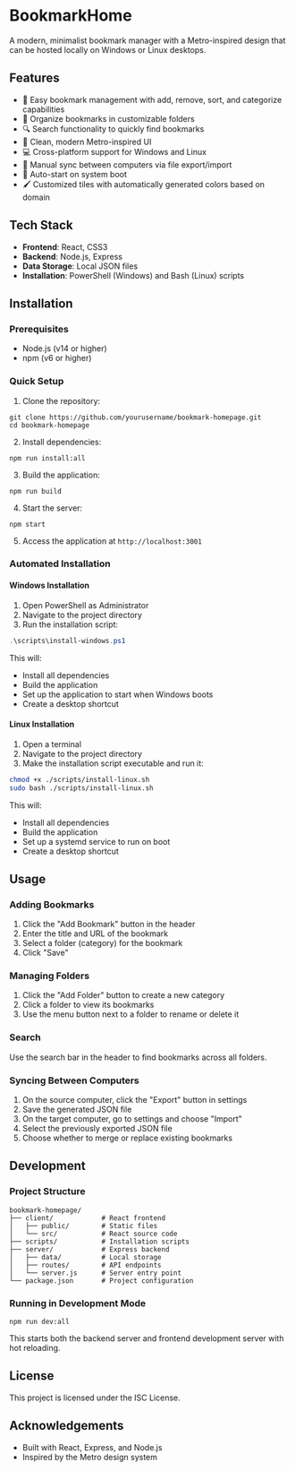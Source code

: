 # BookmarkHome

A modern, minimalist bookmark manager with a Metro-inspired design that can be hosted locally on Windows or Linux desktops.

## Features

- 🔖 Easy bookmark management with add, remove, sort, and categorize capabilities
- 📂 Organize bookmarks in customizable folders
- 🔍 Search functionality to quickly find bookmarks
- 🎨 Clean, modern Metro-inspired UI
- 💻 Cross-platform support for Windows and Linux
- 🔄 Manual sync between computers via file export/import
- 🚀 Auto-start on system boot
- 🖌️ Customized tiles with automatically generated colors based on domain

## Tech Stack

- **Frontend**: React, CSS3
- **Backend**: Node.js, Express
- **Data Storage**: Local JSON files
- **Installation**: PowerShell (Windows) and Bash (Linux) scripts

## Installation

### Prerequisites

- Node.js (v14 or higher)
- npm (v6 or higher)

### Quick Setup

1. Clone the repository:
```
git clone https://github.com/yourusername/bookmark-homepage.git
cd bookmark-homepage
```

2. Install dependencies:
```
npm run install:all
```

3. Build the application:
```
npm run build
```

4. Start the server:
```
npm start
```

5. Access the application at `http://localhost:3001`

### Automated Installation

#### Windows Installation

1. Open PowerShell as Administrator
2. Navigate to the project directory
3. Run the installation script:

```powershell
.\scripts\install-windows.ps1
```

This will:
- Install all dependencies
- Build the application
- Set up the application to start when Windows boots
- Create a desktop shortcut

#### Linux Installation

1. Open a terminal
2. Navigate to the project directory
3. Make the installation script executable and run it:

```bash
chmod +x ./scripts/install-linux.sh
sudo bash ./scripts/install-linux.sh
```

This will:
- Install all dependencies
- Build the application
- Set up a systemd service to run on boot
- Create a desktop shortcut

## Usage

### Adding Bookmarks

1. Click the "Add Bookmark" button in the header
2. Enter the title and URL of the bookmark
3. Select a folder (category) for the bookmark
4. Click "Save"

### Managing Folders

1. Click the "Add Folder" button to create a new category
2. Click a folder to view its bookmarks
3. Use the menu button next to a folder to rename or delete it

### Search

Use the search bar in the header to find bookmarks across all folders.

### Syncing Between Computers

1. On the source computer, click the "Export" button in settings
2. Save the generated JSON file
3. On the target computer, go to settings and choose "Import"
4. Select the previously exported JSON file
5. Choose whether to merge or replace existing bookmarks

## Development

### Project Structure

```
bookmark-homepage/
├── client/            # React frontend
│   ├── public/        # Static files
│   └── src/           # React source code
├── scripts/           # Installation scripts
├── server/            # Express backend
│   ├── data/          # Local storage
│   ├── routes/        # API endpoints
│   └── server.js      # Server entry point
└── package.json       # Project configuration
```

### Running in Development Mode

```
npm run dev:all
```

This starts both the backend server and frontend development server with hot reloading.

## License

This project is licensed under the ISC License.

## Acknowledgements

- Built with React, Express, and Node.js
- Inspired by the Metro design system
